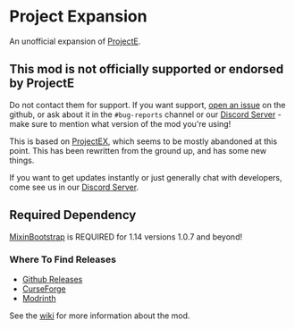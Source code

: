 # Project Expansion
An unofficial expansion of [ProjectE](https://www.curseforge.com/minecraft/mc-mods/projecte).
## This mod is not officially supported or endorsed by ProjectE

Do not contact them for support. If you want
support, [open an issue](https://github.com/DonovanDMC/ProjectExpansion/issues/new) on the github, or ask about it in
the `#bug-reports` channel or our [Discord Server](https://discord.gg/SwxbbmMKQH) - make sure to mention what version of
the mod you're using!

This is based on [ProjectEX](https://www.curseforge.com/minecraft/mc-mods/projectex-forge), which seems to be mostly
abandoned at this point. This has been rewritten from the ground up, and has some new things.

If you want to get updates instantly or just generally chat with developers, come see us in
our [Discord Server](https://discord.gg/SwxbbmMKQH).

## Required Dependency
[MixinBootstrap](https://www.curseforge.com/minecraft/mc-mods/mixinbootstrap) is REQUIRED for 1.14 versions 1.0.7 and beyond!

### Where To Find Releases

- [Github Releases](https://github.com/DonovanDMC/ProjectExpansion/releases)
- [CurseForge](https://www.curseforge.com/minecraft/mc-mods/project-expansion)
- [Modrinth](https://modrinth.com/mod/project-expansion)

See the [wiki](https://github.com/DonovanDMC/ProjectExpansion/wiki) for more information about the mod.
